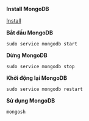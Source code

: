 **Install MongoDB**

[Install](https://www.mongodb.com/docs/manual/tutorial/install-mongodb-on-ubuntu/)

**Bắt đầu MongoDB** 

    sudo service mongodb start

**Dừng MongoDB** 

    sudo service mongodb stop

**Khởi động lại MongoDB** 

    sudo service mongodb restart

**Sử dụng MongoDB**

    mongosh


